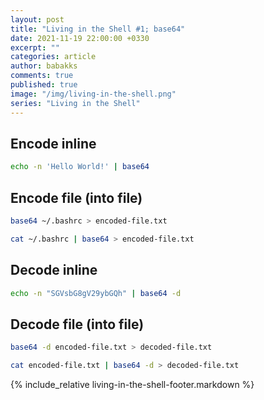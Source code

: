 ```yaml
---
layout: post
title: "Living in the Shell #1; base64"
date: 2021-11-19 22:00:00 +0330
excerpt: ""
categories: article
author: babakks
comments: true
published: true
image: "/img/living-in-the-shell.png"
series: "Living in the Shell"
---
```


## Encode inline

```sh
echo -n 'Hello World!' | base64
```

## Encode file (into file)

```sh
base64 ~/.bashrc > encoded-file.txt
```

```sh
cat ~/.bashrc | base64 > encoded-file.txt
```

## Decode inline

```sh
echo -n "SGVsbG8gV29ybGQh" | base64 -d
```

## Decode file (into file)

```sh
base64 -d encoded-file.txt > decoded-file.txt
```

```sh
cat encoded-file.txt | base64 -d > decoded-file.txt
```

{% include_relative living-in-the-shell-footer.markdown %}
